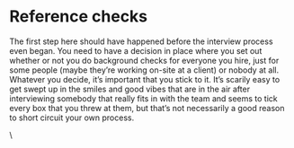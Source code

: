 # Reference checks

The first step here should have happened before the interview process even began. You need to have a decision in place where you set out whether or not you do background checks for everyone you hire, just for some people (maybe they’re working on-site at a client) or nobody at all. Whatever you decide, it’s important that you stick to it. It’s scarily easy to get swept up in the smiles and good vibes that are in the air after interviewing somebody that really fits in with the team and seems to tick every box that you threw at them, but that’s not necessarily a good reason to short circuit your own process.

\
